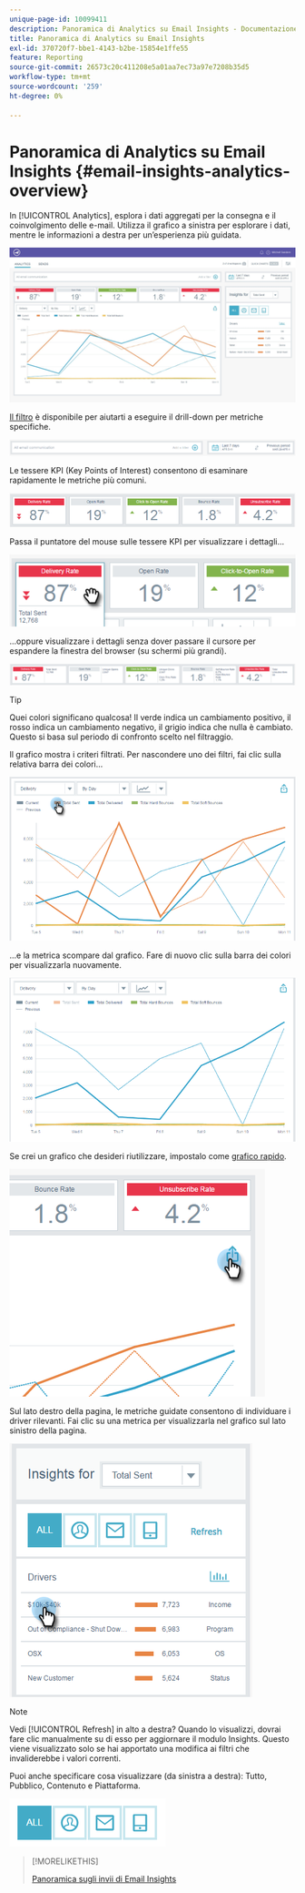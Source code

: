 ```yaml
---
unique-page-id: 10099411
description: Panoramica di Analytics su Email Insights - Documentazione di Marketo - Documentazione del prodotto
title: Panoramica di Analytics su Email Insights
exl-id: 370720f7-bbe1-4143-b2be-15854e1ffe55
feature: Reporting
source-git-commit: 26573c20c411208e5a01aa7ec73a97e7208b35d5
workflow-type: tm+mt
source-wordcount: '259'
ht-degree: 0%

---
```


# Panoramica di Analytics su Email Insights {#email-insights-analytics-overview}

In [!UICONTROL Analytics], esplora i dati aggregati per la consegna e il coinvolgimento delle e-mail. Utilizza il grafico a sinistra per esplorare i dati, mentre le informazioni a destra per un’esperienza più guidata.

![](assets/emailanalytics-1.jpg)

[Il filtro](/help/marketo/product-docs/reporting/email-insights/filtering-in-email-insights.md) è disponibile per aiutarti a eseguire il drill-down per metriche specifiche.

![](assets/filter-field.png)

Le tessere KPI (Key Points of Interest) consentono di esaminare rapidamente le metriche più comuni.

![](assets/kpi.png)

Passa il puntatore del mouse sulle tessere KPI per visualizzare i dettagli...

![](assets/kpi-hover.png)

...oppure visualizzare i dettagli senza dover passare il cursore per espandere la finestra del browser (su schermi più grandi).

![](assets/kpi-wide.png)

>[!TIP]
>
>Quei colori significano qualcosa! Il verde indica un cambiamento positivo, il rosso indica un cambiamento negativo, il grigio indica che nulla è cambiato. Questo si basa sul periodo di confronto scelto nel filtraggio.

Il grafico mostra i criteri filtrati. Per nascondere uno dei filtri, fai clic sulla relativa barra dei colori...

![](assets/chart1.png)

...e la metrica scompare dal grafico. Fare di nuovo clic sulla barra dei colori per visualizzarla nuovamente.

![](assets/chart2.png)

Se crei un grafico che desideri riutilizzare, impostalo come [grafico rapido](/help/marketo/product-docs/reporting/email-insights/email-insights-quick-charts.md).

![](assets/quick-chart.png)

Sul lato destro della pagina, le metriche guidate consentono di individuare i driver rilevanti. Fai clic su una metrica per visualizzarla nel grafico sul lato sinistro della pagina.

![](assets/guided-metrics-ps.png)

>[!NOTE]
>
>Vedi [!UICONTROL Refresh] in alto a destra? Quando lo visualizzi, dovrai fare clic manualmente su di esso per aggiornare il modulo Insights. Questo viene visualizzato solo se hai apportato una modifica ai filtri che invaliderebbe i valori correnti.

Puoi anche specificare cosa visualizzare (da sinistra a destra): Tutto, Pubblico, Contenuto e Piattaforma.

![](assets/guided-bar.png)

>[!MORELIKETHIS]
>
>[Panoramica sugli invii di Email Insights](/help/marketo/product-docs/reporting/email-insights/email-insights-sends-overview.md)
